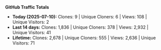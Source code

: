 
**GitHub Traffic Totals**

- **Today (2025-07-10):** Clones: 9 | Unique Cloners: 6 | Views: 108 | Unique Visitors: 2
- **Last 14 days:** Clones: 1,836 | Unique Cloners: 378 | Views: 2,932 | Unique Visitors: 41
- **Lifetime:** Clones: 2,678 | Unique Cloners: 555 | Views: 2,636 | Unique Visitors: 71
